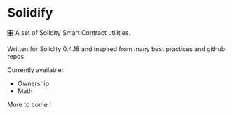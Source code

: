 # Solidify
🎛 A set of Solidity Smart Contract utilities.

Written for Solidity 0.4.18 and inspired from many best practices and github repos

Currently available:

 - Ownership
 - Math
 
 More to come !
